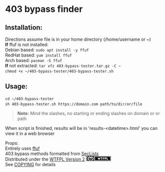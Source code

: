 # 403 bypass finder  
## Installation:  
Directions assume file is in your home directory (/home/username or ~)  
**If** ffuf is not installed:  
    Debian based: `sudo apt install -y ffuf`  
    RedHat based: `yum install ffuf`  
    Arch based: `pacman -S ffuf`  
**If** not extracted: `tar xfz 403-bypass-tester.tar.gz -C ~`  
`chmod +x ~/403-bypass-tester/403-bypass-tester.sh`
  
## Usage:  
`cd ~/403-bypass-tester`  
`sh 403-bypass-tester.sh https://domain.com path/to/dir/or/file`  
> **Note:** Mind the slashes, no starting or ending slashes on domain or or path  
  
When script is finished, results will be in 'results-\<datetime>.html' you can view it in a web browser  
  
Props:  
Entirely uses [ffuf](https://github.com/ffuf/ffuf)  
403 bypass methods formatted from [SecLists](https://github.com/danielmiessler/SecLists)  
Distributed under the [WTFPL Version 2](//www.wtfpl.net/) [![WTFPL](assets/wtfpl-badge.png)](//www.wtfpl.net/)  
See [COPYING](COPYING.txt) for details  

